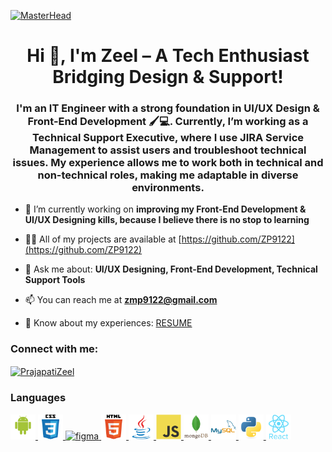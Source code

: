 
[![MasterHead](https://i.pinimg.com/originals/0f/25/e4/0f25e4668c1c7740b5ed41835339d67f.gif)](https://github.com/Harsh-M-Prajapati/Harsh-M-Prajapati)
<h1 align="center">Hi 👋, I'm Zeel – A Tech Enthusiast Bridging Design & Support!  </h1>
<h3 align="center">I'm an IT Engineer with a strong foundation in UI/UX Design & Front-End Development 🖌️💻. Currently, I’m working as a Technical Support Executive, where I use JIRA Service Management to assist users and troubleshoot technical issues. My experience allows me to work both in technical and non-technical roles, making me adaptable in diverse environments.</h3>

- 🔭 I’m currently working on **improving my Front-End Development & UI/UX Designing kills, because I believe there is no stop to learning**

- 👨‍💻 All of my projects are available at [https://github.com/ZP9122](https://github.com/ZP9122)

- 💬 Ask me about: **UI/UX Designing, Front-End Development, Technical Support Tools**

- 📫 You can reach me at **zmp9122@gmail.com**

- 📄 Know about my experiences: [RESUME](https://drive.google.com/file/d/1-Cq-m0iTYJYWAoA6aEHhsY1apr0YQA8T/view?usp=drive_link)



<h3 align="left">Connect with me:</h3>
<p align="left">
<a href="https://www.linkedin.com/in/zeel-prajapati-917203264/" target="blank"><img align="center" src="https://raw.githubusercontent.com/rahuldkjain/github-profile-readme-generator/master/src/images/icons/Social/linked-in-alt.svg" alt="PrajapatiZeel" height="30" width="40" /></a>
</p>

<h3 align="left">Languages</h3>
<p align="left"><a href="https://developer.android.com" target="_blank" rel="noreferrer"> <img src="https://raw.githubusercontent.com/devicons/devicon/master/icons/android/android-original-wordmark.svg" alt="android" width="40" height="40"/> </a> <a href="https://www.w3schools.com/css/" target="_blank" rel="noreferrer"> <img src="https://raw.githubusercontent.com/devicons/devicon/master/icons/css3/css3-original-wordmark.svg" alt="css3" width="40" height="40"/> </a> <a href="https://www.figma.com/" target="_blank" rel="noreferrer"> <img src="https://www.vectorlogo.zone/logos/figma/figma-icon.svg" alt="figma" width="40" height="40"/> </a> <a href="https://www.w3.org/html/" target="_blank" rel="noreferrer"> <img src="https://raw.githubusercontent.com/devicons/devicon/master/icons/html5/html5-original-wordmark.svg" alt="html5" width="40" height="40"/> </a> <a href="https://www.java.com" target="_blank" rel="noreferrer"> <img src="https://raw.githubusercontent.com/devicons/devicon/master/icons/java/java-original.svg" alt="java" width="40" height="40"/> </a> <a href="https://developer.mozilla.org/en-US/docs/Web/JavaScript" target="_blank" rel="noreferrer"> <img src="https://raw.githubusercontent.com/devicons/devicon/master/icons/javascript/javascript-original.svg" alt="javascript" width="40" height="40"/> </a> <a href="https://www.mongodb.com/" target="_blank" rel="noreferrer"> <img src="https://raw.githubusercontent.com/devicons/devicon/master/icons/mongodb/mongodb-original-wordmark.svg" alt="mongodb" width="40" height="40"/> </a> <a href="https://www.mysql.com/" target="_blank" rel="noreferrer"> <img src="https://raw.githubusercontent.com/devicons/devicon/master/icons/mysql/mysql-original-wordmark.svg" alt="mysql" width="40" height="40"/> </a>  <a href="https://www.python.org" target="_blank" rel="noreferrer"> <img src="https://raw.githubusercontent.com/devicons/devicon/master/icons/python/python-original.svg" alt="python" width="40" height="40"/> </a> <a href="https://reactjs.org/" target="_blank" rel="noreferrer"> <img src="https://raw.githubusercontent.com/devicons/devicon/master/icons/react/react-original-wordmark.svg" alt="react" width="40" height="40"/> </a> </p>
